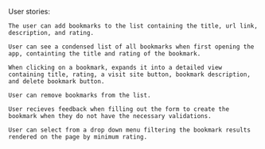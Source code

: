 User stories:

    The user can add bookmarks to the list containing the title, url link, description, and rating.

    User can see a condensed list of all bookmarks when first opening the app, containting the title and rating of the bookmark.
    
    When clicking on a bookmark, expands it into a detailed view containing title, rating, a visit site button, bookmark description, and delete bookmark button.

    User can remove bookmarks from the list.

    User recieves feedback when filling out the form to create the bookmark when they do not have the necessary validations.

    User can select from a drop down menu filtering the bookmark results rendered on the page by minimum rating.

    

